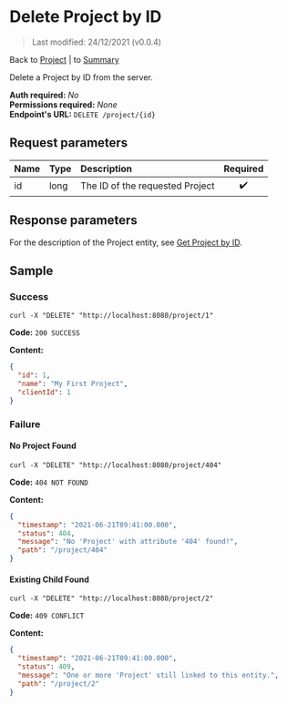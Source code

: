 # Delete Project by ID

> Last modified: 24/12/2021 (v0.0.4)

Back to [Project](../Project.md) | to [Summary](../../README.md)

Delete a Project by ID from the server.

**Auth required:** _No_  
**Permissions required:** _None_  
**Endpoint's URL:** `DELETE /project/{id}`

## Request parameters

| Name | Type | Description                     | Required |
|:-----|:-----|:--------------------------------|:--------:|
| id   | long | The ID of the requested Project |    ✔️    |

## Response parameters

For the description of the Project entity, see [Get Project by ID](Get-Project-by-ID.md).

## Sample

### Success

```shell
curl -X "DELETE" "http://localhost:8080/project/1"
```

**Code:** `200 SUCCESS`

**Content:**

```json
{
  "id": 1,
  "name": "My First Project",
  "clientId": 1
}
```

### Failure

#### No Project Found

```shell
curl -X "DELETE" "http://localhost:8080/project/404"
```

**Code:** `404 NOT FOUND`

**Content:**

```json
{
  "timestamp": "2021-06-21T09:41:00.000",
  "status": 404,
  "message": "No 'Project' with attribute '404' found!",
  "path": "/project/404"
}
```

#### Existing Child Found

```shell
curl -X "DELETE" "http://localhost:8080/project/2"
```

**Code:** `409 CONFLICT`

**Content:**

```json
{
  "timestamp": "2021-06-21T09:41:00.000",
  "status": 409,
  "message": "One or more 'Project' still linked to this entity.",
  "path": "/project/2"
}
```
